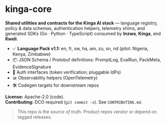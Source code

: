 # kinga-core

**Shared utilities and contracts for the Kinga AI stack** — language registry,
policy & data schemas, authentication helpers, telemetry shims, and generated
SDKs (Go · Python · TypeScript) consumed by **Inzwa**, **Kinga**, and **Kweli**.

- ✅ **Language Pack v1.1:** en, fr, sw, ha, am, zu, sn, nd (pilot: Nigeria, Kenya, Zimbabwe)
- 📦 JSON Schema / Protobuf definitions: PromptLog, EvalRun, PackMeta, EvidenceSignature
- 🔐 Auth interfaces (token verification; pluggable IdPs)
- 📊 Observability helpers (OpenTelemetry)
- 🛠 Codegen targets for downstream repos

**License:** Apache-2.0 (code).  
**Contributing:** DCO required (`git commit -s`). See `CONTRIBUTING.md`.

> This repo is the *source of truth.* Product repos vendor or depend on tagged releases.

